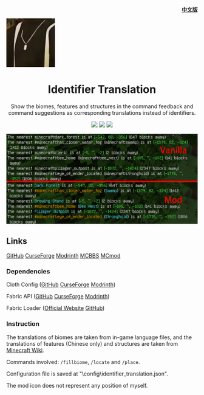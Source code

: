 <p align="right">
	<a href="./README.md"><b>中文版</b></a>
</p>

<p align="left">
	<img src="1.19.3-1.19.4/src/main/resources/assets/identifier_translation/icon.png" />
</p>

<h1 align="center">
	Identifier Translation
</h1> 

<p align="center">
	Show the biomes, features and structures in the command feedback and command suggestions as corresponding translations instead of identifiers.
</p>

<p align="center">
	<a href="./LICENSE">
		<img src="https://img.shields.io/github/license/Yeah-Zero/Identifier-Translation?label=License&style=flat-square" /></a>
	<img src="https://img.shields.io/github/languages/code-size/Yeah-Zero/Identifier-Translation?label=Size&style=flat-square" />
	<img src="https://img.shields.io/static/v1?label=Loader&message=Fabric | Quilt&color=brightgreen&style=flat-square" />
</p>
<p align="center">
    <img src="./演示图片/英文.png" />
</p>

## Links

[GitHub](https://github.com/Yeah-Zero/Identifier-Translation) [CurseForge](https://www.curseforge.com/minecraft/mc-mods/identifier-translation) [Modrinth](https://modrinth.com/mod/identifier-translation) [MCBBS]() [MCmod](https://www.mcmod.cn/class/8657.html)

### Dependencies

Cloth
Config ([GitHub](https://github.com/shedaniel/cloth-config) [CurseForge](https://www.curseforge.com/minecraft/mc-mods/cloth-config) [Modrinth](https://modrinth.com/mod/cloth-config))

Fabric
API ([GitHub](https://github.com/FabricMC/fabric) [CurseForge](https://www.curseforge.com/minecraft/mc-mods/fabric-api) [Modrinth](https://modrinth.com/mod/fabric-api))

Fabric Loader ([Official Website](https://fabricmc.net/) [GitHub](https://github.com/FabricMC/fabric-loader))

### Instruction

The translations of biomes are taken from in-game language files, and the translations of features (Chinese only) and structures are taken from [Minecraft Wiki](https://minecraft.fandom.com/wiki/Minecraft_Wiki).

Commands involved: `/fillbiome`, `/locate` and `/place`.

Configuration file is saved at "\config\identifier_translation.json".

The mod icon does not represent any position of myself.
